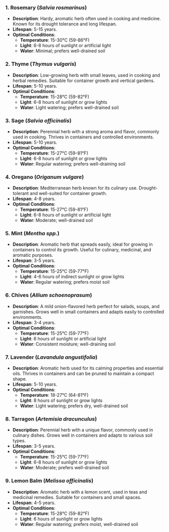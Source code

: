 ### **1. Rosemary (*Salvia rosmarinus*)**
- **Description**: Hardy, aromatic herb often used in cooking and medicine. Known for its drought tolerance and long lifespan.
- **Lifespan**: 5-15 years.
- **Optimal Conditions**:
  - **Temperature**: 15-30°C (59-86°F)
  - **Light**: 6-8 hours of sunlight or artificial light
  - **Water**: Minimal; prefers well-drained soil

### **2. Thyme (*Thymus vulgaris*)**
- **Description**: Low-growing herb with small leaves, used in cooking and herbal remedies. Suitable for container growth and vertical gardens.
- **Lifespan**: 5-10 years.
- **Optimal Conditions**:
  - **Temperature**: 15-28°C (59-82°F)
  - **Light**: 6-8 hours of sunlight or grow lights
  - **Water**: Light watering; prefers well-drained soil

### **3. Sage (*Salvia officinalis*)**
- **Description**: Perennial herb with a strong aroma and flavor, commonly used in cooking. Thrives in containers and controlled environments.
- **Lifespan**: 5-10 years.
- **Optimal Conditions**:
  - **Temperature**: 15-27°C (59-81°F)
  - **Light**: 6-8 hours of sunlight or grow lights
  - **Water**: Regular watering; prefers well-draining soil

### **4. Oregano (*Origanum vulgare*)**
- **Description**: Mediterranean herb known for its culinary use. Drought-tolerant and well-suited for container growth.
- **Lifespan**: 4-8 years.
- **Optimal Conditions**:
  - **Temperature**: 15-27°C (59-81°F)
  - **Light**: 6-8 hours of sunlight or artificial light
  - **Water**: Moderate; well-drained soil

### **5. Mint (*Mentha spp.*)**
- **Description**: Aromatic herb that spreads easily, ideal for growing in containers to control its growth. Useful for culinary, medicinal, and aromatic purposes.
- **Lifespan**: 3-5 years.
- **Optimal Conditions**:
  - **Temperature**: 15-25°C (59-77°F)
  - **Light**: 4-6 hours of indirect sunlight or grow lights
  - **Water**: Regular watering; prefers moist soil

### **6. Chives (*Allium schoenoprasum*)**
- **Description**: A mild onion-flavored herb perfect for salads, soups, and garnishes. Grows well in small containers and adapts easily to controlled environments.
- **Lifespan**: 3-4 years.
- **Optimal Conditions**:
  - **Temperature**: 15-25°C (59-77°F)
  - **Light**: 6 hours of sunlight or artificial light
  - **Water**: Consistent moisture; well-draining soil

### **7. Lavender (*Lavandula angustifolia*)**
- **Description**: Aromatic herb used for its calming properties and essential oils. Thrives in containers and can be pruned to maintain a compact shape.
- **Lifespan**: 5-10 years.
- **Optimal Conditions**:
  - **Temperature**: 18-27°C (64-81°F)
  - **Light**: 8 hours of sunlight or grow lights
  - **Water**: Light watering; prefers dry, well-drained soil

### **8. Tarragon (*Artemisia dracunculus*)**
- **Description**: Perennial herb with a unique flavor, commonly used in culinary dishes. Grows well in containers and adapts to various soil types.
- **Lifespan**: 3-5 years.
- **Optimal Conditions**:
  - **Temperature**: 15-25°C (59-77°F)
  - **Light**: 6-8 hours of sunlight or grow lights
  - **Water**: Moderate; prefers well-drained soil

### **9. Lemon Balm (*Melissa officinalis*)**
- **Description**: Aromatic herb with a lemon scent, used in teas and medicinal remedies. Suitable for containers and small spaces.
- **Lifespan**: 4-5 years.
- **Optimal Conditions**:
  - **Temperature**: 15-28°C (59-82°F)
  - **Light**: 6 hours of sunlight or grow lights
  - **Water**: Regular watering; prefers moist, well-drained soil